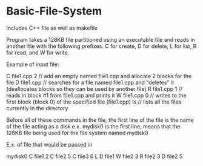 # Basic-File-System
Includes C++ file as well as makefile

Program takes a 128KB file partitioned using an executable file and reads in another file with the following prefixes. C for create, D for delete, L for list,
R for read, and W for write.

Example of input file:

C file1.cpp 2 // add an empty named file1.cpp and allocate 2 blocks for the file
D file1.cpp // searches for a file named file1.cpp and "deletes" it (deallocates blocks so they can be used by another file)
R file1.cpp 1 // reads in block #1 from file1.cpp and prints it
W file1.cpp 0 // writes to the first block (block 0) of the specified file (file1.cpp)
ls // lists all the files currently in the directory

Before all of these commands in the file, the first line of the file is the name of the file acting as a disk
e.x. mydisk0 is the first line, means that the 128KB file being used for the file system named mydisk0

E.x. of file that would be passed in

mydisk0
C file1 2
C file2 5
C file3 6
L
D file1
W file2 3
R file2 3
D file2 5
